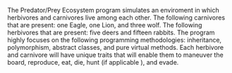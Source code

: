 The Predator/Prey Ecosystem program simulates an enviroment in which herbivores and carnivores live among each other. The following carnivores that are present: one Eagle, one Lion, and three wolf. The following herbivores that are present: five deers and fifteen rabbits. The program highly focuses on the following programming methodologies: inheritance, polymorphism, abstract classes, and pure virtual methods. Each herbivore and carnivore will have unique traits that will enable them to maneuver the board, reproduce, eat, die, hunt (if applicable ), and evade.   
